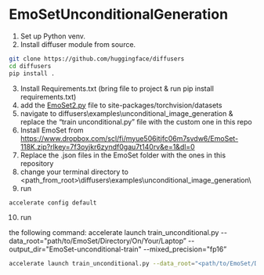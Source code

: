 # EmoSetUnconditionalGeneration
1. Set up Python venv.
2. Install diffuser module from source. 

```bash
git clone https://github.com/huggingface/diffusers
cd diffusers
pip install .
```

3. Install Requirements.txt (bring file to project & run pip install requirements.txt)
4. add the [EmoSet2.py](http://EmoSet2.py) file to site-packages/torchvision/datasets
5. navigate to diffusers\examples\unconditional_image_generation & replace the “train unconditional.py” file with the custom one in this repo
6. Install EmoSet from https://www.dropbox.com/scl/fi/myue506itjfc06m7svdw6/EmoSet-118K.zip?rlkey=7f3oyjkr6zyndf0gau7t140rv&e=1&dl=0
7. Replace the .json files in the EmoSet folder with the ones in this repository
8. change your terminal directory to <path_from_root>\diffusers\examples\unconditional_image_generation\
9. run 

```bash
accelerate config default
```

10. run 

the following command: accelerate launch train_unconditional.py --data_root="path/to/EmoSet/Directory/On/Your/Laptop” --output_dir="EmoSet-unconditional-train" --mixed_precision="fp16”

```bash
accelerate launch train_unconditional.py --data_root="<path/to/EmoSet/Directory/On/Your/Laptop>" --output_dir="EmoSet-unconditional-train" --mixed_precision="fp16"
```
